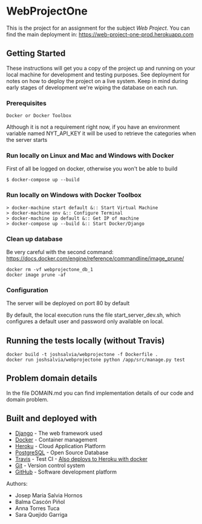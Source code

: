 # WebProjectOne

This is the project for an assignment for the subject *Web Project*. You can find the main deployment in: https://web-project-one-prod.herokuapp.com

## Getting Started

These instructions will get you a copy of the project up and running on your local machine for development and testing purposes. See deployment for notes on how to deploy the project on a live system. Keep in mind during early stages of development we're wiping the database on each run.

### Prerequisites

```
Docker or Docker Toolbox
```
Although it is not a requirement right now, if you have an environment variable named NYT_API_KEY it will be used to retrieve the categories when the server starts

### Run locally on Linux and Mac and Windows with Docker

First of all be logged on docker, otherwise you won't be able to build

```
$ docker-compose up --build
```

### Run locally on Windows with Docker Toolbox

```
> docker-machine start default &:: Start Virtual Machine
> docker-machine env &:: Configure Terminal
> docker-machine ip default &:: Get IP of machine
> docker-compose up --build &:: Start Docker/Django
```

### Clean up database

Be very careful with the second command: https://docs.docker.com/engine/reference/commandline/image_prune/

```
docker rm -vf webprojectone_db_1
docker image prune -af
```

### Configuration

The server will be deployed on port 80 by default

By default, the local execution runs the file start_server_dev.sh, which configures a default user and password only available on local.

## Running the tests locally (without Travis)

```
docker build -t joshsalvia/webprojectone -f Dockerfile .
docker run joshsalvia/webprojectone python /app/src/manage.py test
```

## Problem domain details

In the file DOMAIN.md you can find implementation details of our code and domain problem.

## Built and deployed with

* [Django](https://www.djangoproject.com/) - The web framework used
* [Docker](https://www.docker.com/) - Container management
* [Heroku](https://www.heroku.com/) - Cloud Application Platform
* [PostgreSQL](https://www.postgresql.org/) - Open Source Database
* [Travis](https://travis-ci.org/) - Test CI - [Also deploys to Heroku with docker](https://travis-ci.org/github/josalhor/WebProjectOne/builds/668481240#L398)
* [Git](https://git-scm.com/) - Version control system
* [GitHub](https://github.com/) - Software development platform

Authors:
- Josep Maria Salvia Hornos
- Balma Cascón Piñol
- Anna Torres Tuca
- Sara Quejido Garriga
